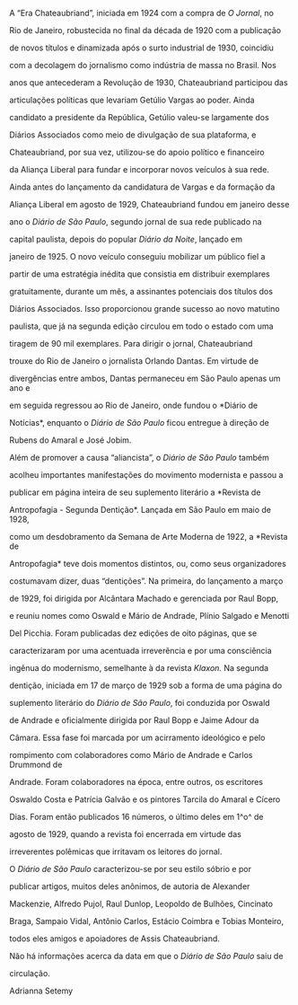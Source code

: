 

A “Era Chateaubriand”, iniciada em 1924 com a compra de *O Jornal*, no

Rio de Janeiro, robustecida no final da década de 1920 com a publicação

de novos títulos e dinamizada após o surto industrial de 1930, coincidiu

com a decolagem do jornalismo como indústria de massa no Brasil. Nos

anos que antecederam a Revolução de 1930, Chateaubriand participou das

articulações políticas que levariam Getúlio Vargas ao poder. Ainda

candidato a presidente da República, Getúlio valeu-se largamente dos

Diários Associados como meio de divulgação de sua plataforma, e

Chateaubriand, por sua vez, utilizou-se do apoio político e financeiro

da Aliança Liberal para fundar e incorporar novos veículos à sua rede.



Ainda antes do lançamento da candidatura de Vargas e da formação da

Aliança Liberal em agosto de 1929, Chateaubriand fundou em janeiro desse

ano o *Diário de São Paulo*, segundo jornal de sua rede publicado na

capital paulista, depois do popular *Diário da Noite*, lançado em

janeiro de 1925. O novo veículo conseguiu mobilizar um público fiel a

partir de uma estratégia inédita que consistia em distribuir exemplares

gratuitamente, durante um mês, a assinantes potenciais dos títulos dos

Diários Associados. Isso proporcionou grande sucesso ao novo matutino

paulista, que já na segunda edição circulou em todo o estado com uma

tiragem de 90 mil exemplares. Para dirigir o jornal, Chateaubriand

trouxe do Rio de Janeiro o jornalista Orlando Dantas. Em virtude de

divergências entre ambos, Dantas permaneceu em São Paulo apenas um ano e

em seguida regressou ao Rio de Janeiro, onde fundou o *Diário de

Notícias*, enquanto o *Diário de São Paulo* ficou entregue à direção de

Rubens do Amaral e José Jobim.



Além de promover a causa “aliancista”, o *Diário de São Paulo* também

acolheu importantes manifestações do movimento modernista e passou a

publicar em página inteira de seu suplemento literário a *Revista de

Antropofagia - Segunda Dentição*. Lançada em São Paulo em maio de 1928,

como um desdobramento da Semana de Arte Moderna de 1922, a *Revista de

Antropofagia* teve dois momentos distintos, ou, como seus organizadores

costumavam dizer, duas “dentições”. Na primeira, do lançamento a março

de 1929, foi dirigida por Alcântara Machado e gerenciada por Raul Bopp,

e reuniu nomes como Oswald e Mário de Andrade, Plínio Salgado e Menotti

Del Picchia. Foram publicadas dez edições de oito páginas, que se

caracterizaram por uma acentuada irreverência e por uma consciência

ingênua do modernismo, semelhante à da revista *Klaxon.* Na segunda

dentição, iniciada em 17 de março de 1929 sob a forma de uma página do

suplemento literário do *Diário de São Paulo*, foi conduzida por Oswald

de Andrade e oficialmente dirigida por Raul Bopp e Jaime Adour da

Câmara. Essa fase foi marcada por um acirramento ideológico e pelo

rompimento com colaboradores como Mário de Andrade e Carlos Drummond de

Andrade. Foram colaboradores na época, entre outros, os escritores

Oswaldo Costa e Patrícia Galvão e os pintores Tarcila do Amaral e Cícero

Dias. Foram então publicados 16 números, o último deles em 1^o^ de

agosto de 1929, quando a revista foi encerrada em virtude das

irreverentes polêmicas que irritavam os leitores do jornal.



O *Diário de São Paulo* caracterizou-se por seu estilo sóbrio e por

publicar artigos, muitos deles anônimos, de autoria de Alexander

Mackenzie, Alfredo Pujol, Raul Dunlop, Leopoldo de Bulhões, Cincinato

Braga, Sampaio Vidal, Antônio Carlos, Estácio Coimbra e Tobias Monteiro,

todos eles amigos e apoiadores de Assis Chateaubriand.



Não há informações acerca da data em que o *Diário de São Paulo* saiu de

circulação.



Adrianna Setemy




